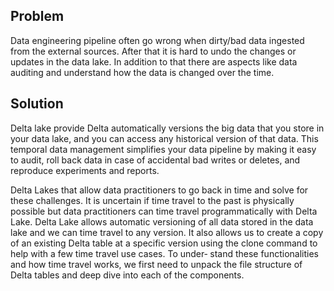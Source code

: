 ## Problem
Data engineering pipeline often go wrong when dirty/bad data ingested from the external sources. After that it is hard to undo the changes or updates in the data lake. In addition to that there are aspects like data auditing and understand how the data is changed over the time.

## Solution

Delta lake provide 
Delta automatically versions the big data that you store in your data lake, and you can access any historical version of that data. This temporal data management simplifies your data pipeline by making it easy to audit, roll back data in case of accidental bad writes or deletes, and reproduce experiments and reports.

Delta Lakes that allow data practitioners to go back in time and solve for these challenges. It is uncertain if time travel to the past is physically possible but data practitioners can time travel programmatically with Delta Lake. Delta Lake allows automatic versioning of all data stored in the data lake and we can time travel to any version. It also allows us to create a copy of an existing Delta table at a specific version using the clone command to help with a few time travel use cases. To under‐ stand these functionalities and how time travel works, we first need to unpack the file structure of Delta tables and deep dive into each of the components.
<!--stackedit_data:
eyJoaXN0b3J5IjpbMzczMTc3MjU2LC0xNTU3ODMxNjY5LC0xMj
E1Njk0MjEzLC0xNDMxMTAzMjgyLC0xNzIwNDMwMzkyLC0yMDg4
NzQ2NjEyLC0xNTc0NjI4NjIxLC03NjY0NTAxNjQsODY1NTY3Nj
YyLDUyMzIxMjc0NywtMTgwMDUyNzI5MiwtMTI5MDQyMDk3Niwt
MTg4MTM1ODAzNyw4NTcwOTkyMjAsLTE4NDA5MTI2NTgsMTM5MD
I3MzQwNywtMTQ5MDc2NDQ3NSwtNDQ0ODc1NTgzLDEwNDQzNTc1
ODksLTE5OTU1OTE2MjFdfQ==
-->